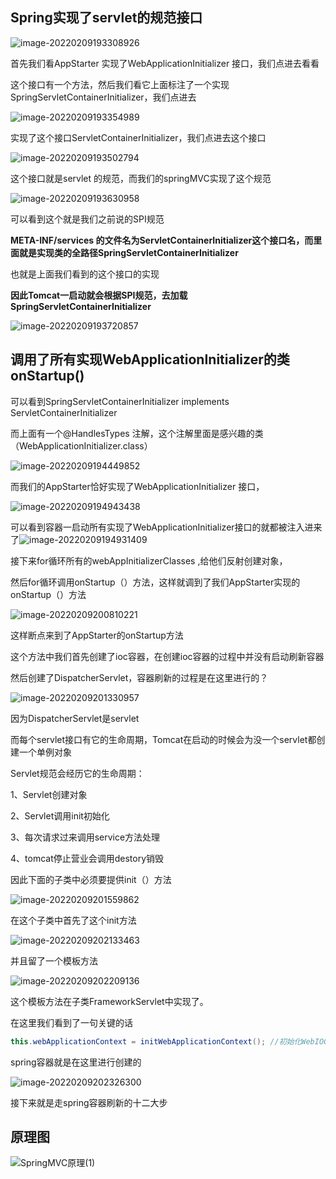 

## Spring实现了servlet的规范接口

![image-20220209193308926](https://image.imxyu.cn/file/image-20220209193308926.png)

首先我们看AppStarter 实现了WebApplicationInitializer 接口，我们点进去看看

这个接口有一个方法，然后我们看它上面标注了一个实现SpringServletContainerInitializer，我们点进去

![image-20220209193354989](https://image.imxyu.cn/file/image-20220209193354989.png)

实现了这个接口ServletContainerInitializer，我们点进去这个接口

![image-20220209193502794](https://image.imxyu.cn/file/image-20220209193502794.png)

这个接口就是servlet 的规范，而我们的springMVC实现了这个规范

![image-20220209193630958](https://image.imxyu.cn/file/image-20220209193630958.png)

可以看到这个就是我们之前说的SPI规范

**META-INF/services 的文件名为ServletContainerInitializer这个接口名，而里面就是实现类的全路径SpringServletContainerInitializer**

也就是上面我们看到的这个接口的实现

**因此Tomcat一启动就会根据SPI规范，去加载SpringServletContainerInitializer**

![image-20220209193720857](https://image.imxyu.cn/file/image-20220209193720857.png)



## 调用了所有实现WebApplicationInitializer的类onStartup()

可以看到SpringServletContainerInitializer implements ServletContainerInitializer

而上面有一个@HandlesTypes 注解，这个注解里面是感兴趣的类（WebApplicationInitializer.class）



![image-20220209194449852](https://image.imxyu.cn/file/image-20220209194449852.png)

而我们的AppStarter恰好实现了WebApplicationInitializer 接口，

![image-20220209194943438](https://image.imxyu.cn/file/image-20220209194943438.png)



可以看到容器一启动所有实现了WebApplicationInitializer接口的就都被注入进来了![image-20220209194931409](https://image.imxyu.cn/file/image-20220209194931409.png)

接下来for循环所有的webAppInitializerClasses ,给他们反射创建对象，

然后for循环调用onStartup（）方法，这样就调到了我们AppStarter实现的onStartup（）方法

![image-20220209200810221](https://image.imxyu.cn/file/image-20220209200810221.png)

这样断点来到了AppStarter的onStartup方法

这个方法中我们首先创建了ioc容器，在创建ioc容器的过程中并没有启动刷新容器

然后创建了DispatcherServlet，容器刷新的过程是在这里进行的？

![image-20220209201330957](https://image.imxyu.cn/file/image-20220209201330957.png)

因为DispatcherServlet是servlet

而每个servlet接口有它的生命周期，Tomcat在启动的时候会为没一个servlet都创建一个单例对象

Servlet规范会经历它的生命周期：

1、Servlet创建对象

2、Servlet调用init初始化

3、每次请求过来调用service方法处理

4、tomcat停止营业会调用destory销毁

因此下面的子类中必须要提供init（）方法

![image-20220209201559862](https://image.imxyu.cn/file/image-20220209201559862.png)

在这个子类中首先了这个init方法

![image-20220209202133463](https://image.imxyu.cn/file/image-20220209202133463.png)

并且留了一个模板方法

![image-20220209202209136](https://image.imxyu.cn/file/image-20220209202209136.png)

这个模板方法在子类FrameworkServlet中实现了。

在这里我们看到了一句关键的话

```java
this.webApplicationContext = initWebApplicationContext(); //初始化WebIOC容器
```

spring容器就是在这里进行创建的

![image-20220209202326300](https://image.imxyu.cn/file/image-20220209202326300.png)



接下来就是走spring容器刷新的十二大步

## 原理图

![SpringMVC原理(1)](https://image.imxyu.cn/file/SpringMVC%E5%8E%9F%E7%90%86(1).jpg)